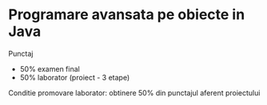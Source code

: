 # Programare avansata pe obiecte in Java
Punctaj
- 50% examen final
- 50% laborator (proiect - 3 etape)

Conditie promovare laborator: obtinere 50% din punctajul aferent proiectului
